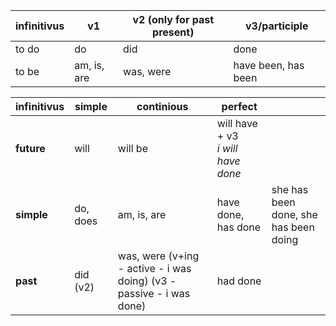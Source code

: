 


| infinitivus | v1 | v2 (only for past present) | v3/participle |
| --- | --- | --- | --- |
| to do | do | did | done |
| to be | am, is, are | was, were | have been, has been |



| infinitivus | simple | continious | perfect | |
| --- | --- | --- | --- | --- |
| **future** | will | will be | will have + v3 </br> *i will have done* | |
| **simple** | do, does | am, is, are | have done, has done | she has been done, she has been doing |
| **past** | did (v2) | was, were (v+ing - active - i was doing) (v3 - passive - i was done)| had done |  |
